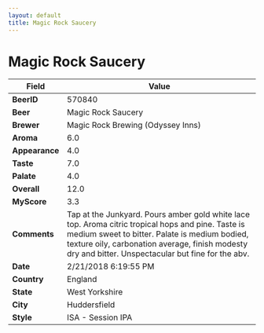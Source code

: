 ```yaml
---
layout: default
title: Magic Rock Saucery
---
```


# Magic Rock Saucery

| Field         | Value     |
|---------------|-----------|
| **BeerID** | 570840 |
| **Beer** | Magic Rock Saucery |
| **Brewer** | Magic Rock Brewing (Odyssey Inns) |
| **Aroma** | 6.0 |
| **Appearance** | 4.0 |
| **Taste** | 7.0 |
| **Palate** | 4.0 |
| **Overall** | 12.0 |
| **MyScore** | 3.3 |
| **Comments** | Tap at the Junkyard. Pours amber gold white lace top. Aroma citric tropical hops and pine. Taste is medium sweet to bitter. Palate is medium bodied, texture oily, carbonation average, finish modesty dry and bitter. Unspectacular but fine for the abv. |
| **Date** | 2/21/2018 6:19:55 PM |
| **Country** | England |
| **State** | West Yorkshire |
| **City** | Huddersfield |
| **Style** | ISA - Session IPA |
